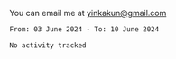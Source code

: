 You can email me at <yinkakun@gmail.com>

<!--START_SECTION:waka-->

```txt
From: 03 June 2024 - To: 10 June 2024

No activity tracked
```

<!--END_SECTION:waka-->
